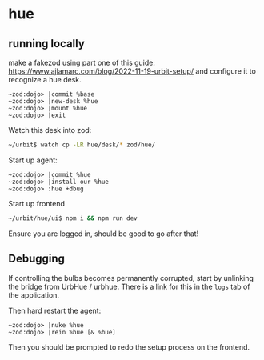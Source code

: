 # hue

## running locally
make a fakezod using part one of this guide: https://www.ajlamarc.com/blog/2022-11-19-urbit-setup/ and configure it to recognize a hue desk.

```hoon
~zod:dojo> |commit %base
~zod:dojo> |new-desk %hue
~zod:dojo> |mount %hue
~zod:dojo> |exit
```

Watch this desk into zod:
```bash
~/urbit$ watch cp -LR hue/desk/* zod/hue/
```

Start up agent:
```hoon
~zod:dojo> |commit %hue
~zod:dojo> |install our %hue
~zod:dojo> :hue +dbug
```

Start up frontend
```bash
~/urbit/hue/ui$ npm i && npm run dev
```
Ensure you are logged in, should be good to go after that!

## Debugging

If controlling the bulbs becomes permanently corrupted,
start by unlinking the bridge from UrbHue / urbhue.
There is a link for this in the `logs` tab of the application.

Then hard restart the agent:
```hoon
~zod:dojo> |nuke %hue
~zod:dojo> |rein %hue [& %hue]
```

Then you should be prompted to redo the setup process on the frontend.